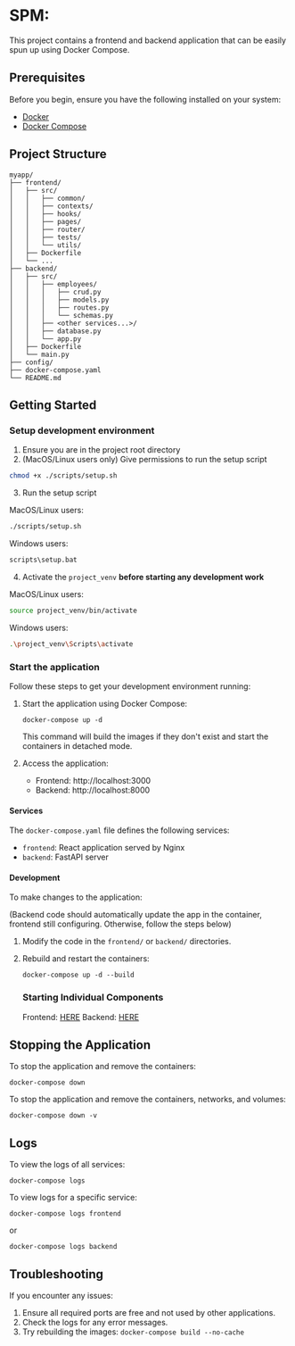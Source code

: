 # SPM:

This project contains a frontend and backend application that can be easily spun up using Docker Compose.

## Prerequisites

Before you begin, ensure you have the following installed on your system:

- [Docker](https://www.docker.com/get-started)
- [Docker Compose](https://docs.docker.com/compose/install/)

## Project Structure

```
myapp/
├── frontend/
│   ├── src/
│   │   ├── common/
│   │   ├── contexts/
│   │   ├── hooks/
│   │   ├── pages/
│   │   ├── router/
│   │   ├── tests/
│   │   └── utils/
│   ├── Dockerfile
│   └── ...
├── backend/
│   ├── src/
│   │   ├── employees/
│   │   │   ├── crud.py
│   │   │   ├── models.py
│   │   │   ├── routes.py
│   │   │   └── schemas.py
│   │   ├── <other services...>/
│   │   ├── database.py
│   │   └── app.py
│   ├── Dockerfile
│   └── main.py
├── config/
├── docker-compose.yaml
└── README.md
```

## Getting Started
### Setup development environment
1. Ensure you are in the project root directory
2. (MacOS/Linux users only) Give permissions to run the setup script
```bash
chmod +x ./scripts/setup.sh
```
3. Run the setup script

MacOS/Linux users:
```bash
./scripts/setup.sh
```

Windows users:
```bash
scripts\setup.bat
```

4. Activate the `project_venv` **before starting any development work**

MacOS/Linux users:
```bash
source project_venv/bin/activate
```

Windows users:
```bash
.\project_venv\Scripts\activate
```

### Start the application

Follow these steps to get your development environment running:

1. Start the application using Docker Compose:

   ```
   docker-compose up -d
   ```

   This command will build the images if they don't exist and start the containers in detached mode.

3. Access the application:
   - Frontend: http://localhost:3000
   - Backend: http://localhost:8000

#### Services

The `docker-compose.yaml` file defines the following services:

- `frontend`: React application served by Nginx
- `backend`: FastAPI server

#### Development

To make changes to the application:

(Backend code should automatically update the app in the container, frontend still configuring. Otherwise, follow the steps below)

1. Modify the code in the `frontend/` or `backend/` directories.
2. Rebuild and restart the containers:

   ```
   docker-compose up -d --build
   ```

   ### Starting Individual Components

   Frontend: [HERE](frontend/README.md)
   Backend: [HERE](backend/README.md)

## Stopping the Application

To stop the application and remove the containers:

```
docker-compose down
```

To stop the application and remove the containers, networks, and volumes:

```
docker-compose down -v
```

## Logs

To view the logs of all services:

```
docker-compose logs
```

To view logs for a specific service:

```
docker-compose logs frontend
```

or

```
docker-compose logs backend
```

## Troubleshooting

If you encounter any issues:

1. Ensure all required ports are free and not used by other applications.
2. Check the logs for any error messages.
3. Try rebuilding the images: `docker-compose build --no-cache`
